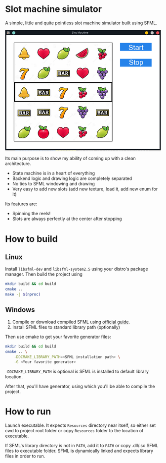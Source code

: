 # Slot machine simulator

A simple, little and quite pointless slot machine simulator
built using SFML.

![](Media/main-window-screenshot.png)

Its main purpose is to show my ability of coming up with 
a clean architecture. 

- State machine is in a heart of everything
- Backend logic and drawing logic are completely separated
- No ties to SFML windowing and drawing
- Very easy to add new slots (add new texture, load it, add 
  new enum for it)

Its features are:
- Spinning the reels!
- Slots are always perfectly at the center after stopping

# How to build

## Linux
Install `libsfml-dev` and `libsfml-system2.5` using your 
distro's package manager. Then build the project using
```sh
mkdir build && cd build
cmake ..
make -j $(nproc)
```

## Windows
1. Compile or download compiled SFML using [official guide](https://www.sfml-dev.org/tutorials/2.5/#getting-started).
2. Install SFML files to standard library path (optionally)

Then use cmake to get your favorite generator files:
```sh
mkdir build && cd build
cmake .. \
    -DDCMAKE_LIBRARY_PATH=<SFML installation path> \
    -G <Your favorite generator>
```

`-DDCMAKE_LIBRARY_PATH` is optional is SFML is installed to default 
library location.

After that, you'll have generator, using which you'll be
able to compile the project.

# How to run
Launch executable. It expects `Resources` directory near itself,
so either set cwd to project root folder or copy `Resources` folder
to the location of executable.

If SFML's library directory is not in `PATH`, add it to `PATH`
or copy .dll/.so SFML files to executable folder. SFML is 
dynamically linked and expects library files in order to run.

